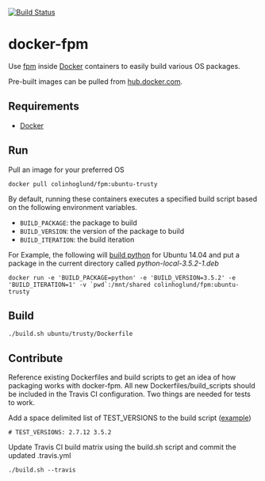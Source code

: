 [![Build Status](https://travis-ci.org/colinhoglund/docker-fpm.svg?branch=master)](https://travis-ci.org/colinhoglund/docker-fpm)

# docker-fpm
Use [fpm](https://github.com/jordansissel/fpm) inside [Docker](https://www.docker.com/) containers to easily build various OS packages.

Pre-built images can be pulled from [hub.docker.com](https://hub.docker.com/r/colinhoglund/fpm/).

## Requirements
- [Docker](https://www.docker.com/products/overview#/install_the_platform)

## Run
Pull an image for your preferred OS

    docker pull colinhoglund/fpm:ubuntu-trusty

By default, running these containers executes a specified build script based on the following environment variables.

- `BUILD_PACKAGE`: the package to build
- `BUILD_VERSION`: the version of the package to build
- `BUILD_ITERATION`: the build iteration

For Example, the following will [build python](https://github.com/colinhoglund/docker-fpm/blob/master/ubuntu/trusty/build_scripts/build_python) for Ubuntu 14.04 and put a package in the current directory called _python-local-3.5.2-1.deb_

    docker run -e 'BUILD_PACKAGE=python' -e 'BUILD_VERSION=3.5.2' -e 'BUILD_ITERATION=1' -v `pwd`:/mnt/shared colinhoglund/fpm:ubuntu-trusty

## Build

    ./build.sh ubuntu/trusty/Dockerfile

## Contribute
Reference existing Dockerfiles and build scripts to get an idea of how packaging works with docker-fpm. All new Dockerfiles/build_scripts should be included in the Travis CI configuration. Two things are needed for tests to work.

Add a space delimited list of TEST_VERSIONS to the build script ([example](https://github.com/colinhoglund/docker-fpm/blob/master/ubuntu/trusty/build_scripts/build_python#L3))

    # TEST_VERSIONS: 2.7.12 3.5.2

Update Travis CI build matrix using the build.sh script and commit the updated .travis.yml

    ./build.sh --travis

